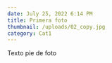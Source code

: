 ```yaml
---
date: July 25, 2022 6:14 PM
title: Primera foto
thumbnail: /uploads/02_copy.jpg
category: Cat1
---
```

Texto pie de foto
